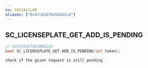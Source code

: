 ```yaml
---
ns: SOCIALCLUB
aliases: ["0x07c61676e5bb52cd"]
---
```

## SC_LICENSEPLATE_GET_ADD_IS_PENDING

```c
// 0x07C61676E5BB52CD
bool SC_LICENSEPLATE_GET_ADD_IS_PENDING(int token);
```

```
check if the given request is still pending
```

